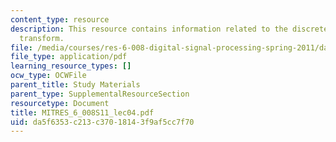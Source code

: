 ```yaml
---
content_type: resource
description: This resource contains information related to the discrete-time Fourier
  transform.
file: /media/courses/res-6-008-digital-signal-processing-spring-2011/da5f6353c213c37018143f9af5cc7f70_MITRES_6_008S11_lec04.pdf
file_type: application/pdf
learning_resource_types: []
ocw_type: OCWFile
parent_title: Study Materials
parent_type: SupplementalResourceSection
resourcetype: Document
title: MITRES_6_008S11_lec04.pdf
uid: da5f6353-c213-c370-1814-3f9af5cc7f70
---
```

